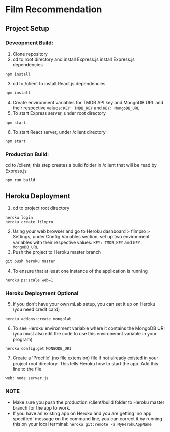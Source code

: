 # Film Recommendation

## Project Setup

### Deveopment Build:

1) Clone repository
2) cd to root directory and install Express.js install Express.js dependencies
```
npm install
```
3) cd to /client to install React.js dependencies
```
npm install
```
4) Create environment variables for TMDB API key and MongoDB URL and their respective values: `KEY: TMDB_KEY` and `KEY: MongoDB_URL`
5) To start Express server, under root directory
```
npm start
```
6) To start React server, under /client directory
```
npm start
```

### Production Build:

cd to /client; this step creates a build folder in /client that will be read by Express.js
```
npm run build
```

## Heroku Deployment

1) cd to project root directory
```
heroku login
heroku create filmpro
```
2) Using your web browser and go to Heroku dashboard > filmpro > Settings, under Config Variables section, set up two environment variables with their respective values: `KEY: TMDB_KEY` and `KEY: MongoDB_URL`
3) Push the project to Heroku master branch
```
git push heroku master
```
4) To ensure that at least one instance of the application is running
```
heroku ps:scale web=1
```
### Heroku Deployment Optional
5) If you don't have your own mLab setup, you can set it up on Heroku (you need credit card)
```
heroku addons:create mongolab
```
6) To see Heroku environment variable where it contains the MongoDB URI (you must also edit the code to use this environemnt variable in your program)
```
heroku config:get MONGODB_URI
```
7) Create a 'Procfile' (no file extension) file if not already existed in your project root directory. This tells Heroku how to start the app. Add this line to the file
```
web: node server.js
```

### NOTE
- Make sure you push the production /client/build folder to Heroku master branch for the app to work.
- If you have an existing app on Heroku and you are getting 'no app specified' message on the command line, you can correct it by running this on your local terminal: `heroku git:remote -a MyHerokuAppName`
